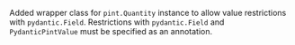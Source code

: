 Added wrapper class for `pint.Quantity` instance to allow value restrictions with `pydantic.Field`.
Restrictions with `pydantic.Field` and `PydanticPintValue` must be specified as an annotation.
